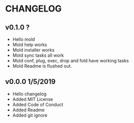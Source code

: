 # CHANGELOG 

## v0.1.0  ? 
* Hello mold 
* Mold help works 
* Mold installer works
* Mold sync tasks all work
* Mold conf, plug, exec, drop and fold have working tasks
* Mold Readme is flushed out.

##  v0.0.0 1/5/2019
* Hello changelog
* Added MIT License
* Added Code of Conduct
* Added Readme
* Added git ignore

